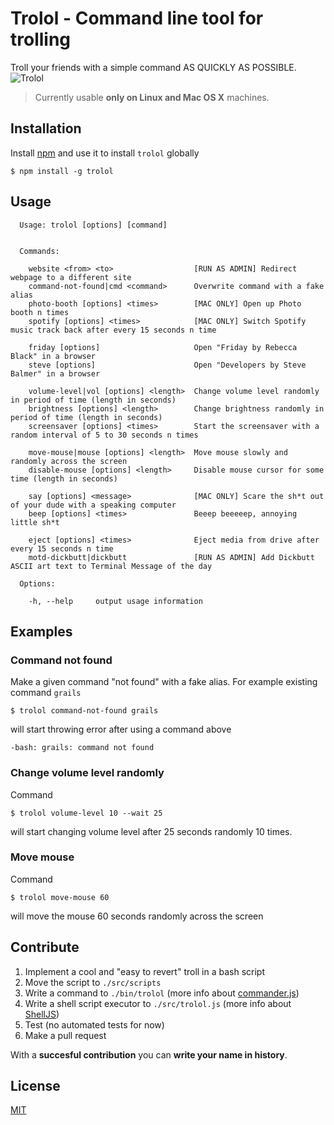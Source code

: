 # Trolol - Command line tool for trolling

Troll your friends with a simple command AS QUICKLY AS POSSIBLE.
![Trolol](https://media.giphy.com/media/4dLgdkQM2kfCg/giphy.gif)

> Currently usable **only on Linux and Mac OS X** machines.

## Installation

Install [npm](http://blog.npmjs.org/post/85484771375/how-to-install-npm) and use it to install `trolol` globally

```
$ npm install -g trolol
```

## Usage

```
  Usage: trolol [options] [command]


  Commands:

    website <from> <to>                  [RUN AS ADMIN] Redirect webpage to a different site
    command-not-found|cmd <command>      Overwrite command with a fake alias
    photo-booth [options] <times>        [MAC ONLY] Open up Photo booth n times
    spotify [options] <times>            [MAC ONLY] Switch Spotify music track back after every 15 seconds n time

    friday [options]                     Open "Friday by Rebecca Black" in a browser
    steve [options]                      Open "Developers by Steve Balmer" in a browser

    volume-level|vol [options] <length>  Change volume level randomly in period of time (length in seconds)
    brightness [options] <length>        Change brightness randomly in period of time (length in seconds)
    screensaver [options] <times>        Start the screensaver with a random interval of 5 to 30 seconds n times

    move-mouse|mouse [options] <length>  Move mouse slowly and randomly across the screen
    disable-mouse [options] <length>     Disable mouse cursor for some time (length in seconds)

    say [options] <message>              [MAC ONLY] Scare the sh*t out of your dude with a speaking computer
    beep [options] <times>               Beeep beeeeep, annoying little sh*t

    eject [options] <times>              Eject media from drive after every 15 seconds n time
    motd-dickbutt|dickbutt               [RUN AS ADMIN] Add Dickbutt ASCII art text to Terminal Message of the day

  Options:

    -h, --help     output usage information
```

## Examples

### Command not found

Make a given command "not found" with a fake alias. For example existing command `grails`

```
$ trolol command-not-found grails
```

will start throwing error after using a command above

```
-bash: grails: command not found
```

### Change volume level randomly

Command

```
$ trolol volume-level 10 --wait 25
```

will start changing volume level after 25 seconds randomly 10 times.

### Move mouse

Command

```
$ trolol move-mouse 60
```

will move the mouse 60 seconds randomly across the screen

## Contribute

1. Implement a cool and "easy to revert" troll in a bash script
2. Move the script to `./src/scripts`
3. Write a command to `./bin/trolol` (more info about [commander.js](https://github.com/tj/commander.js))
4. Write a shell script executor to `./src/trolol.js` (more info about [ShellJS](https://github.com/shelljs/shelljs))
5. Test (no automated tests for now)
6. Make a pull request

With a **succesful contribution** you can **write your name in history**.

## License

[MIT](//github.com/ukupat/trolol/blob/master/LICENSE)
